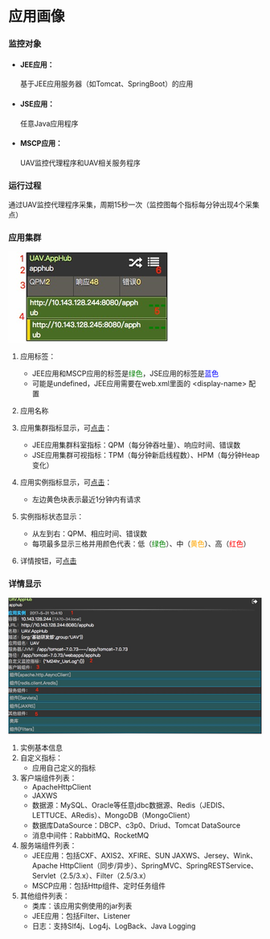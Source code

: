 # 应用画像

### 监控对象

* #### JEE应用：

  基于JEE应用服务器（如Tomcat、SpringBoot）的应用

* #### JSE应用：

  任意Java应用程序

* #### MSCP应用：

  UAV监控代理程序和UAV相关服务程序

### 运行过程

​	通过UAV监控代理程序采集，周期15秒一次（监控图每个指标每分钟出现4个采集点）

### 应用集群

![](assets/16_3.png)

1. 应用标签：

   * JEE应用和MSCP应用的标签是<font color=green>绿色</font>，JSE应用的标签是<font color=blue>蓝色</font>
   * 可能是undefined，JEE应用需要在web.xml里面的 &lt;display-name&gt; 配置

2. 应用名称

3. 应用集群指标显示，可[点击](17.md)：

   * JEE应用集群科室指标：QPM（每分钟吞吐量）、响应时间、错误数
   * JSE应用集群可视指标：TPM（每分钟新启线程数）、HPM（每分钟Heap变化）

4. 应用实例指标显示，可[点击](18.md)：

   * 左边黄色块表示最近1分钟内有请求

5. 实例指标状态显示：

   * 从左到右：QPM、相应时间、错误数
   * 每项最多显示三格并用颜色代表：低（<font color=green>绿色</font>）、中（<font color=orange>黄色</font>）、高（<font color=red>红色</font>）

6. 详情按钮，可[点击](#详情显示)



### 详情显示

![](assets/16_2.png)

1. 实例基本信息
2. 自定义指标：
   * 应用自己定义的指标
3. 客户端组件列表：
   * ApacheHttpClient
   * JAXWS
   * 数据源：MySQL、Oracle等任意jdbc数据源、Redis（JEDIS、LETTUCE、ARedis）、MongoDB（MongoClient）
   * 数据库DataSource：DBCP、c3p0、Driud、Tomcat DataSource
   * 消息中间件：RabbitMQ、RocketMQ
4. 服务端组件列表：
   * JEE应用：包括CXF、AXIS2、XFIRE、SUN JAXWS、Jersey、Wink、Apache HttpClient（同步/异步）、SpringMVC、SpringRESTService、Servlet（2.5/3.x）、Filter（2.5/3.x）
   * MSCP应用：包括Http组件、定时任务组件
5. 其他组件列表：
   * 类库：该应用实例使用的jar列表
   * JEE应用：包括Filter、Listener
   * 日志：支持Slf4j、Log4j、LogBack、Java Logging

